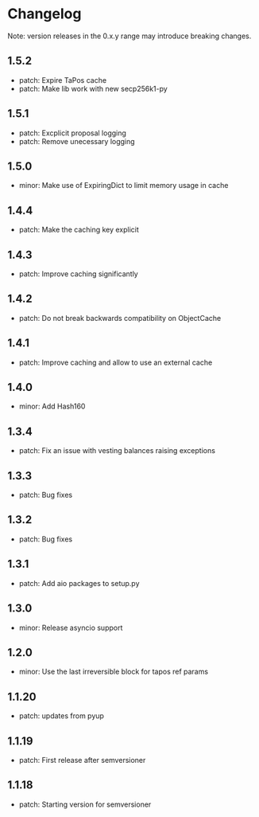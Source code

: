 # Changelog
Note: version releases in the 0.x.y range may introduce breaking changes.

## 1.5.2

- patch: Expire TaPos cache
- patch: Make lib work with new secp256k1-py

## 1.5.1

- patch: Excplicit proposal logging
- patch: Remove unecessary logging

## 1.5.0

- minor: Make use of ExpiringDict to limit memory usage in cache

## 1.4.4

- patch: Make the caching key explicit

## 1.4.3

- patch: Improve caching significantly

## 1.4.2

- patch: Do not break backwards compatibility on ObjectCache

## 1.4.1

- patch: Improve caching and allow to use an external cache

## 1.4.0

- minor: Add Hash160

## 1.3.4

- patch: Fix an issue with vesting balances raising exceptions

## 1.3.3

- patch: Bug fixes

## 1.3.2

- patch: Bug fixes

## 1.3.1

- patch: Add aio packages to setup.py

## 1.3.0

- minor: Release asyncio support

## 1.2.0

- minor: Use the last irreversible block for tapos ref params

## 1.1.20

- patch: updates from pyup

## 1.1.19

- patch: First release after semversioner

## 1.1.18

- patch: Starting version for semversioner
